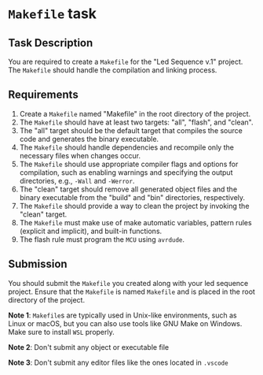 # `Makefile` task

## Task Description

You are required to create a `Makefile` for the "Led Sequence v.1" project. The
`Makefile` should handle the compilation and linking process.

## Requirements

1. Create a `Makefile` named "Makefile" in the root directory of the project.
2. The `Makefile` should have at least two targets: "all", "flash", and "clean".
3. The "all" target should be the default target that compiles the source code
   and generates the binary executable.
4. The `Makefile` should handle dependencies and recompile only the necessary
   files when changes occur.
5. The `Makefile` should use appropriate compiler flags and options for
    compilation, such as enabling warnings and specifying the output
    directories, e.g., `-Wall` and `-Werror`.
6. The "clean" target should remove all generated object files and the binary
    executable from the "build" and "bin" directories, respectively.
7. The `Makefile` should provide a way to clean the project by invoking the
    "clean" target.
8. The `Makefile` must make use of make automatic variables, pattern rules
    (explicit and implicit), and built-in functions.
9. The flash rule must program the `MCU` using `avrdude`.

## Submission

You should submit the `Makefile` you created along with your led sequence
project. Ensure that the `Makefile` is named `Makefile` and is placed in the
root directory of the project.

**Note 1**: `Makefile`s are typically used in Unix-like environments, such as
Linux or macOS, but you can also use tools like GNU Make on Windows. Make sure
to install `WSL` properly.

**Note 2**: Don't submit any object or executable file

**Note 3**: Don't submit any editor files like the ones located in `.vscode`
